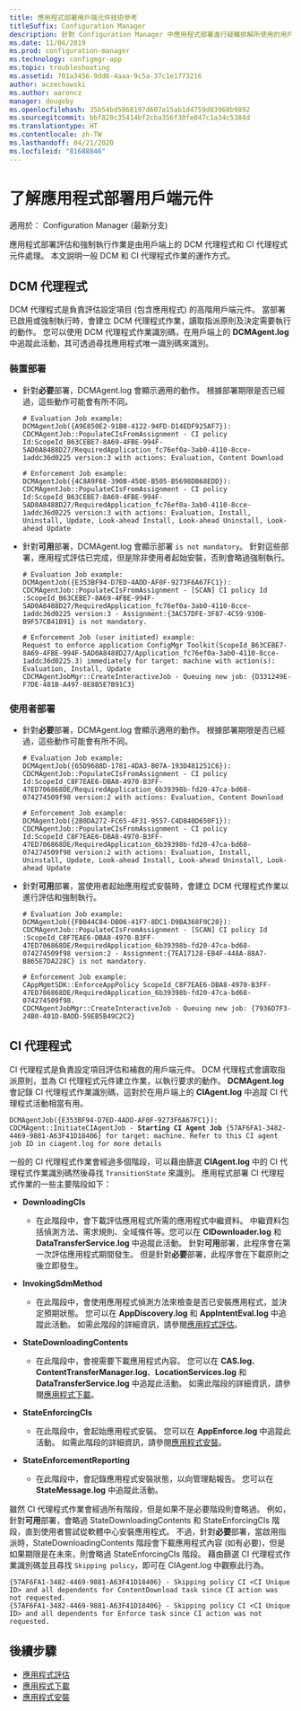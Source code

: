 ```yaml
---
title: 應用程式部署用戶端元件技術參考
titleSuffix: Configuration Manager
description: 針對 Configuration Manager 中應用程式部署進行疑難排解所使用的用戶端元件。
ms.date: 11/04/2019
ms.prod: configuration-manager
ms.technology: configmgr-app
ms.topic: troubleshooting
ms.assetid: 701a3456-9dd6-4aaa-9c5a-37c1e1773216
author: aczechowski
ms.author: aaroncz
manager: dougeby
ms.openlocfilehash: 35b54bd5868197d607a15ab1d4759d03968b9892
ms.sourcegitcommit: bbf820c35414bf2cba356f30fe047c1a34c5384d
ms.translationtype: HT
ms.contentlocale: zh-TW
ms.lasthandoff: 04/21/2020
ms.locfileid: "81688846"
---
```

# <a name="understanding-application-deployment-client-components"></a>了解應用程式部署用戶端元件

適用於：  Configuration Manager (最新分支)

應用程式部署評估和強制執行作業是由用戶端上的 DCM 代理程式和 CI 代理程式元件處理。 本文說明一般 DCM 和 CI 代理程式作業的運作方式。

## <a name="dcm-agent"></a>DCM 代理程式

DCM 代理程式是負責評估設定項目 (包含應用程式) 的高階用戶端元件。 當部署已啟用或強制執行時，會建立 DCM 代理程式作業，讀取指派原則及決定需要執行的動作。 您可以使用 DCM 代理程式作業識別碼，在用戶端上的 **DCMAgent.log** 中追蹤此活動，其可透過尋找應用程式唯一識別碼來識別。

### <a name="device-deployments"></a>裝置部署

- 針對**必要**部署，DCMAgent.log 會顯示適用的動作。 根據部署期限是否已經過，這些動作可能會有所不同。

    ```text
    # Evaluation Job example:
    DCMAgentJob({A9E850E2-91B0-4122-94FD-D14EDF925AF7}): CDCMAgentJob::PopulateCIsFromAssignment - CI policy Id:ScopeId_B63CEBE7-8A69-4FBE-994F-5AD0A8488D27/RequiredApplication_fc76ef0a-3ab0-4110-8cce-1addc36d0225 version:3 with actions: Evaluation, Content Download

    # Enforcement Job example:
    DCMAgentJob({4C8A9F6E-390B-450E-B505-B5698DB68EDD}): CDCMAgentJob::PopulateCIsFromAssignment - CI policy Id:ScopeId_B63CEBE7-8A69-4FBE-994F-5AD0A8488D27/RequiredApplication_fc76ef0a-3ab0-4110-8cce-1addc36d0225 version:3 with actions: Evaluation, Install, Uninstall, Update, Look-ahead Install, Look-ahead Uninstall, Look-ahead Update
    ```

- 針對**可用**部署，DCMAgent.log 會顯示部署 `is not mandatory`。 針對這些部署，應用程式評估已完成，但是除非使用者起始安裝，否則會略過強制執行。

    ```text
    # Evaluation Job example:
    DCMAgentJob({E353BF94-D7ED-4ADD-AF0F-9273F6A67FC1}): CDCMAgentJob::PopulateCIsFromAssignment - [SCAN] CI policy Id :ScopeId_B63CEBE7-8A69-4FBE-994F-5AD0A8488D27/RequiredApplication_fc76ef0a-3ab0-4110-8cce-1addc36d0225 version:3 - Assignment:{3AC57DFE-3F87-4C59-930B-B9F57CB41B91} is not mandatory.

    # Enforcement Job (user initiated) example:
    Request to enforce application ConfigMgr Toolkit(ScopeId_B63CEBE7-8A69-4FBE-994F-5AD0A8488D27/Application_fc76ef0a-3ab0-4110-8cce-1addc36d0225.3) immediately for target: machine with action(s): Evaluation, Install, Update
    CDCMAgentJobMgr::CreateInteractiveJob - Queuing new job: {D331249E-F7DE-481B-A497-8E8B5E7B91C3}

    ```

### <a name="user-deployments"></a>使用者部署

- 針對**必要**部署，DCMAgent.log 會顯示適用的動作。 根據部署期限是否已經過，這些動作可能會有所不同。

    ```text
    # Evaluation Job example:
    DCMAgentJob({65D9688D-1781-4DA3-B07A-193D481251C6}): CDCMAgentJob::PopulateCIsFromAssignment - CI policy Id:ScopeId_C8F7EAE6-DBA8-4970-B3FF-47ED706868DE/RequiredApplication_6b39398b-fd20-47ca-bd68-074274509f98 version:2 with actions: Evaluation, Content Download

    # Enforcement Job example:
    DCMAgentJob({2B0DA272-FC65-4F31-9557-C4D840D650F1}): CDCMAgentJob::PopulateCIsFromAssignment - CI policy Id:ScopeId_C8F7EAE6-DBA8-4970-B3FF-47ED706868DE/RequiredApplication_6b39398b-fd20-47ca-bd68-074274509f98 version:2 with actions: Evaluation, Install, Uninstall, Update, Look-ahead Install, Look-ahead Uninstall, Look-ahead Update
    ```

- 針對**可用**部署，當使用者起始應用程式安裝時，會建立 DCM 代理程式作業以進行評估和強制執行。

    ```text
    # Evaluation Job example:
    DCMAgentJob({FBB44C84-DB06-41F7-8DC1-D9BA368F0C20}): CDCMAgentJob::PopulateCIsFromAssignment - [SCAN] CI policy Id :ScopeId_C8F7EAE6-DBA8-4970-B3FF-47ED706868DE/RequiredApplication_6b39398b-fd20-47ca-bd68-074274509f98 version:2 - Assignment:{7EA17128-EB4F-448A-88A7-B865E7DA228C} is not mandatory.

    # Enforcement Job example:
    CAppMgmtSDK::EnforceAppPolicy ScopeId_C8F7EAE6-DBA8-4970-B3FF-47ED706868DE/RequiredApplication_6b39398b-fd20-47ca-bd68-074274509f98.
    CDCMAgentJobMgr::CreateInteractiveJob - Queuing new job: {7936D7F3-24B0-401D-BADD-59EB5B49C2C2}
    ```

## <a name="ci-agent"></a>CI 代理程式

CI 代理程式是負責設定項目評估和補救的用戶端元件。 DCM 代理程式會讀取指派原則，並為 CI 代理程式元件建立作業，以執行要求的動作。 **DCMAgent.log** 會記錄 CI 代理程式作業識別碼，這對於在用戶端上的 **CIAgent.log** 中追蹤 CI 代理程式活動相當有用。

<pre><code class="lang-text">DCMAgentJob({E353BF94-D7ED-4ADD-AF0F-9273F6A67FC1}): CDCMAgent::InitiateCIAgentJob - <b>Starting CI Agent Job</b> {57AF6FA1-3482-4469-9881-A63F41D18406} for target: machine. Refer to this CI agent job ID in ciagent.log for more details
</code></pre>

一般的 CI 代理程式作業會經過多個階段，可以藉由篩選 **CIAgent.log** 中的 CI 代理程式作業識別碼然後尋找 `TransitionState` 來識別。 應用程式部署 CI 代理程式作業的一些主要階段如下：

- **DownloadingCIs**
  - 在此階段中，會下載評估應用程式所需的應用程式中繼資料。 中繼資料包括偵測方法、需求規則、全域條件等。您可以在 **CIDownloader.log** 和 **DataTransferService.log** 中追蹤此活動。 針對**可用**部署，此程序會在第一次評估應用程式期間發生。 但是針對**必要**部署，此程序會在下載原則之後立即發生。

- **InvokingSdmMethod**
  - 在此階段中，會使用應用程式偵測方法來檢查是否已安裝應用程式，並決定預期狀態。 您可以在 **AppDiscovery.log** 和 **AppIntentEval.log** 中追蹤此活動。 如需此階段的詳細資訊，請參閱[應用程式評估](deployment-evaluation-technical-reference.md)。

- **StateDownloadingContents**
  - 在此階段中，會視需要下載應用程式內容。 您可以在 **CAS.log**、**ContentTransferManager.log**、**LocationServices.log** 和 **DataTransferService.log** 中追蹤此活動。 如需此階段的詳細資訊，請參閱[應用程式下載](deployment-download-technical-reference.md)。

- **StateEnforcingCIs**
  - 在此階段中，會起始應用程式安裝。 您可以在 **AppEnforce.log** 中追蹤此活動。 如需此階段的詳細資訊，請參閱[應用程式安裝](deployment-install-technical-reference.md)。

- **StateEnforcementReporting**
  - 在此階段中，會記錄應用程式安裝狀態，以向管理點報告。 您可以在 **StateMessage.log** 中追蹤此活動。

雖然 CI 代理程式作業會經過所有階段，但是如果不是必要階段則會略過。 例如，針對**可用**部署，會略過 StateDownloadingContents 和 StateEnforcingCIs 階段，直到使用者嘗試從軟體中心安裝應用程式。 不過，針對**必要**部署，當啟用指派時，StateDownloadingContents 階段會下載應用程式內容 (如有必要)，但是如果期限是在未來，則會略過 StateEnforcingCIs 階段。 藉由篩選 CI 代理程式作業識別碼並且尋找 `Skipping policy`，即可在 CIAgent.log 中觀察此行為。

```text
{57AF6FA1-3482-4469-9881-A63F41D18406} - Skipping policy CI <CI Unique ID> and all dependents for ContentDownload task since CI action was not requested.
{57AF6FA1-3482-4469-9881-A63F41D18406} - Skipping policy CI <CI Unique ID> and all dependents for Enforce task since CI action was not requested.
```

## <a name="next-steps"></a>後續步驟

- [應用程式評估](deployment-evaluation-technical-reference.md)
- [應用程式下載](deployment-download-technical-reference.md)
- [應用程式安裝](deployment-install-technical-reference.md)
